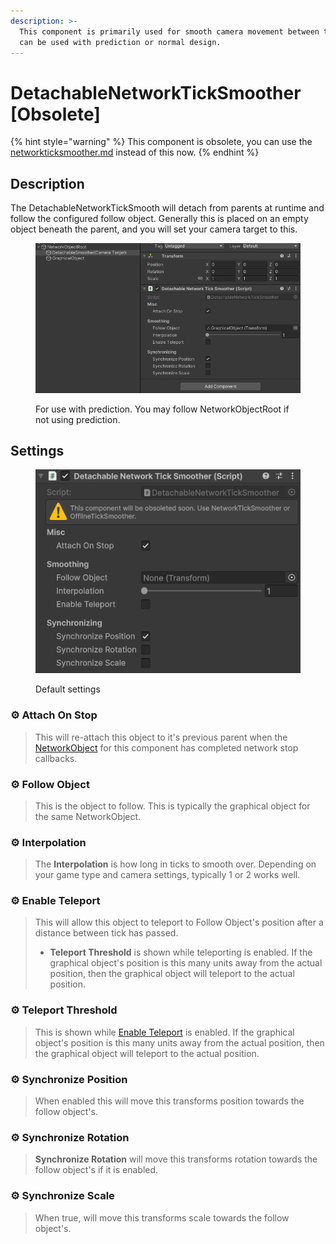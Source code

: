 ```yaml
---
description: >-
  This component is primarily used for smooth camera movement between ticks. It
  can be used with prediction or normal design.
---
```


# DetachableNetworkTickSmoother \[Obsolete]

{% hint style="warning" %}
This component is obsolete, you can use the [networkticksmoother.md](networkticksmoother.md "mention") instead of this now.
{% endhint %}

## Description

The DetachableNetworkTickSmooth will detach from parents at runtime and follow the configured follow object. Generally this is placed on an empty object beneath the parent, and you will set your camera target to this.

<figure><img src="../../../.gitbook/assets/detatchable-network-tick-smoother.png" alt=""><figcaption><p>For use with prediction. You may follow NetworkObjectRoot if not using prediction.</p></figcaption></figure>

## Settings

<div align="left"><figure><img src="../../../.gitbook/assets/detatchable-network-tick-smoother-component.png" alt=""><figcaption><p>Default settings</p></figcaption></figure></div>

### :gear:  **Attach On Stop**

> This will re-attach this object to it's previous parent when the [NetworkObject](../network-object.md) for this component has completed network stop callbacks.

### :gear:  **Follow Object**

> This is the object to follow. This is typically the graphical object for the same NetworkObject.

### :gear:  **Interpolation**

> The **Interpolation** is how long in ticks to smooth over. Depending on your game type and camera settings, typically 1 or 2 works well.

### :gear:  **Enable Teleport**

> This will allow this object to teleport to Follow Object's position after a distance between tick has passed.
>
> * **Teleport Threshold** is shown while teleporting is enabled. If the graphical object's position is this many units away from the actual position, then the graphical object will teleport to the actual position.

### :gear:  **Teleport Threshold**

> This is shown while [Enable Teleport](detachablenetworkticksmoother-obsolete.md#enable-teleport) is enabled. If the graphical object's position is this many units away from the actual position, then the graphical object will teleport to the actual position.

### :gear:  **Synchronize Position**

> When enabled this will move this transforms position towards the follow object's.

### :gear:  **Synchronize Rotation**

> **Synchronize Rotation** will move this transforms rotation towards the follow object's if it is enabled.

### :gear:  **Synchronize Scale**

> When true, will move this transforms scale towards the follow object's.
